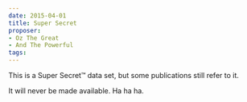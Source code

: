 ```yaml
---
date: 2015-04-01
title: Super Secret
proposer:
- Oz The Great
- And The Powerful
tags:
---
```


This is a Super Secret™ data set, but some publications still refer to it.

It will never be made available. Ha ha ha.
